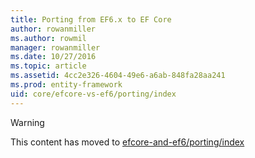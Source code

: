 ```yaml
---
title: Porting from EF6.x to EF Core
author: rowanmiller
ms.author: rowmil
manager: rowanmiller
ms.date: 10/27/2016
ms.topic: article
ms.assetid: 4cc2e326-4604-49e6-a6ab-848fa28aa241
ms.prod: entity-framework
uid: core/efcore-vs-ef6/porting/index
---
```


> [!WARNING]
> This content has moved to [efcore-and-ef6/porting/index](../../../efcore-and-ef6/porting/index.md)
